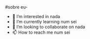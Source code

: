 #sobre eu-
- 👀 I’m interested in nada
- 🌱 I’m currently learning num sei
- 💞️ I’m looking to collaborate on nada
- 📫 How to reach me num sei

<!---
ANONIMOUS3007/ANONIMOUS3007 is a ✨ special ✨ repository because its `README.md` (this file) appears on your GitHub profile.
You can click the Preview link to take a look at your changes.
--->
